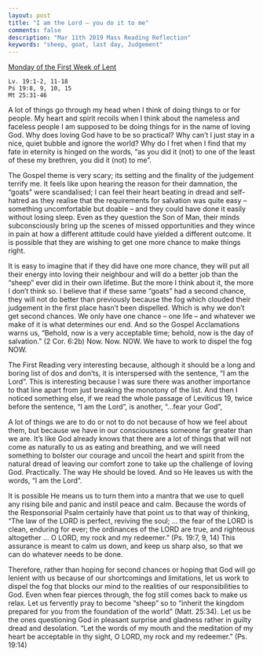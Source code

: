 ```yaml
---
layout: post
title: "I am the Lord – you do it to me"
comments: false
description: "Mar 11th 2019 Mass Reading Reflection"
keywords: "sheep, goat, last day, Judgement"
---
```


[Monday of the First Week of Lent](https://www.ewtn.com/daily-readings/?date=2019-03-11)

```
Lv. 19:1-2, 11-18
Ps 19:8, 9, 10, 15
Mt 25:31-46
```

A lot of things go through my head when I think of doing things to or for people. My heart and spirit recoils when I think about the nameless and faceless people I am supposed to be doing things for in the name of loving God. Why does loving God have to be so practical? Why can’t I just stay in a nice, quiet bubble and ignore the world? Why do I fret when I find that my fate in eternity is hinged on the words, “as you did it (not) to one of the least of these my brethren, you did it (not) to me”. 

The Gospel theme is very scary; its setting and the finality of the judgement terrify me. It feels like upon hearing the reason for their damnation, the “goats” were scandalised; I can feel their heart beating in dread and self-hatred as they realise that the requirements for salvation was quite easy – something uncomfortable but doable – and they could have done it easily without losing sleep. Even as they question the Son of Man, their minds subconsciously bring up the scenes of missed opportunities and they wince in pain at how a different attitude could have yielded a different outcome. It is possible that they are wishing to get one more chance to make things right. 

It is easy to imagine that if they did have one more chance, they will put all their energy into loving their neighbour and will do a better job than the “sheep” ever did in their own lifetime. But the more I think about it, the more I don’t think so. I believe that if these same “goats” had a second chance, they will not do better than previously because the fog which clouded their judgement in the first place hasn’t been dispelled. Which is why we don’t get second chances. We only have one chance – one life – and whatever we make of it is what determines our end. And so the Gospel Acclamations warns us, “Behold, now is a very acceptable time; behold, now is the day of salvation.” (2 Cor. 6:2b) Now. Now. NOW. We have to work to dispel the fog NOW. 

The First Reading very interesting because, although it should be a long and boring list of dos and don’ts, it is interspersed with the sentence, “I am the Lord”. This is interesting because I was sure there was another importance to that line apart from just breaking the monotony of the list. And then I noticed something else, if we read the whole passage of Leviticus 19, twice before the sentence, “I am the Lord”, is another, “…fear your God”, 

A lot of things we are to do or not to do not because of how we feel about them, but because we have in our consciousness someone far greater than we are. It’s like God already knows that there are a lot of things that will not come as naturally to us as eating and breathing, and we will need something to bolster our courage and uncoil the heart and spirit from the natural dread of leaving our comfort zone to take up the challenge of loving God. Practically. The way He should be loved. And so He leaves us with the words, “I am the Lord”. 

It is possible He means us to turn them into a mantra that we use to quell any rising bile and panic and instil peace and calm. Because the words of the Responsorial Psalm certainly have that point us to that way of thinking, “The law of the LORD is perfect, reviving the soul; … the fear of the LORD is clean, enduring for ever; the ordinances of the LORD are true, and righteous altogether … O LORD, my rock and my redeemer.” (Ps. 19:7, 9, 14) This assurance is meant to calm us down, and keep us sharp also, so that we can do whatever needs to be done. 

Therefore, rather than hoping for second chances or hoping that God will go lenient with us because of our shortcomings and limitations, let us work to dispel the fog that blocks our mind to the realities of our responsibilities to God. Even when fear pierces through, the fog still comes back to make us relax.  Let us fervently pray to become “sheep” so to “inherit the kingdom prepared for you from the foundation of the world” (Matt. 25:34). Let us be the ones questioning God in pleasant surprise and gladness rather in guilty dread and desolation. “Let the words of my mouth and the meditation of my heart be acceptable in thy sight, O LORD, my rock and my redeemer.” (Ps. 19:14)

